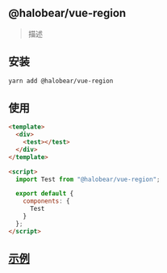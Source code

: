 ## @halobear/vue-region

> 描述

## 安装

```bash
yarn add @halobear/vue-region
```

## 使用

```html
<template>
  <div>
    <test></test>
  </div>
</template>

<script>
  import Test from "@halobear/vue-region";

  export default {
    components: {
      Test
    }
  };
</script>
```

## [示例](https://halobear.github.io/npm-packages/vue-region/demo.html)
